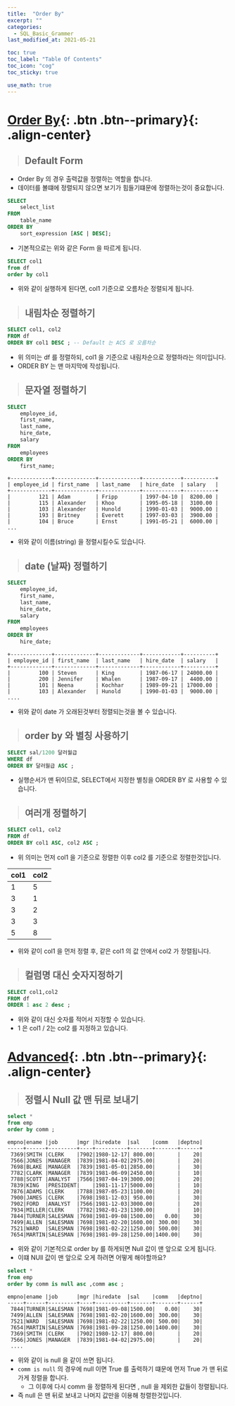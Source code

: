 ```yaml
---
title:  "Order By"
excerpt: ""
categories:
  - SQL_Basic_Grammer
last_modified_at: 2021-05-21

toc: true
toc_label: "Table Of Contents"
toc_icon: "cog"
toc_sticky: true

use_math: true 
---
```


# [Order By](#link){: .btn .btn--primary}{: .align-center}

> ## Default Form

- Order By 의 경우 출력값을 정렬하는 역할을 합니다. 
- 데이터를 볼떄에 정렬되지 않으면 보기가 힘들기떄문에 정렬하는것이 중요합니다.

```sql
SELECT 
    select_list
FROM
    table_name
ORDER BY 
    sort_expression [ASC | DESC];
```

- 기본적으로는 위와 같은 Form 을 따르게 됩니다.

```sql
SELECT col1 
from df 
order by col1 
```

- 위와 같이 실행하게 된다면, col1 기준으로 오름차순 정렬되게 됩니다.

> ## 내림차순 정렬하기

```sql
SELECT col1, col2 
FROM df 
ORDER BY col1 DESC ; -- Default 는 ACS 로 오름차순
```

- 위 의미는 df 를 정렬하되, col1 을 기준으로 내림차순으로 정렬하라는 의미입니다. 
- ORDER BY 는 맨 마지막에 작성됩니다.

> ## 문자열 정렬하기

```sql
SELECT
	employee_id,
	first_name,
	last_name,
	hire_date,
	salary
FROM
	employees
ORDER BY
	first_name;
```

```
+-------------+-------------+-------------+------------+----------+
| employee_id | first_name  | last_name   | hire_date  | salary   |
+-------------+-------------+-------------+------------+----------+
|         121 | Adam        | Fripp       | 1997-04-10 |  8200.00 |
|         115 | Alexander   | Khoo        | 1995-05-18 |  3100.00 |
|         103 | Alexander   | Hunold      | 1990-01-03 |  9000.00 |
|         193 | Britney     | Everett     | 1997-03-03 |  3900.00 |
|         104 | Bruce       | Ernst       | 1991-05-21 |  6000.00 |
...
```

- 위와 같이 이름(string) 을 정렬시킬수도 있습니다.

> ## date (날짜) 정렬하기

```sql
SELECT
	employee_id,
	first_name,
	last_name,
	hire_date,
	salary
FROM
	employees
ORDER BY
	hire_date;
```

```
+-------------+-------------+-------------+------------+----------+
| employee_id | first_name  | last_name   | hire_date  | salary   |
+-------------+-------------+-------------+------------+----------+
|         100 | Steven      | King        | 1987-06-17 | 24000.00 |
|         200 | Jennifer    | Whalen      | 1987-09-17 |  4400.00 |
|         101 | Neena       | Kochhar     | 1989-09-21 | 17000.00 |
|         103 | Alexander   | Hunold      | 1990-01-03 |  9000.00 |
....
```

- 위와 같이 date 가 오래된것부터 정렬되는것을 볼 수 있습니다.

> ## order by 와 별칭 사용하기

```sql
SELECT sal/1200 달러월급
WHERE df
ORDER BY 달러월급 ASC ;	
```

- 실행순서가 맨 뒤이므로, SELECT에서 지정한 별칭을 ORDER BY 로 사용할 수 있습니다.

> ## 여러개 정렬하기

```sql
SELECT col1, col2
FROM df
ORDER BY col1 ASC, col2 ASC ;
```

- 위 의미는 먼저 col1 을 기준으로 정렬한 이후 col2 를 기준으로 정렬한것입니다.

| col1 | col2 |
| ---- | ---- |
| 1    | 5    |
| 3    | 1    |
| 3    | 2    |
| 3    | 3    |
| 5    | 8    |

- 위와 같이 col1 을 먼저 정렬 후, 같은 col1 의 값 안에서 col2 가 정렬됩니다.

> ## 컬럼명 대신 숫자지정하기

```sql
SELECT col1,col2
FROM df
ORDER 1 asc 2 desc ; 
```

- 위와 같이 대신 숫자를 적어서 지정할 수 있습니다.
- 1 은 col1 / 2는 col2 를 지정하고 있습니다. 

# [Advanced](#link){: .btn .btn--primary}{: .align-center}

> ## 정렬시 Null 값 맨 뒤로 보내기 

```sql
select *
from emp
order by comm ; 
```

```
empno|ename |job      |mgr |hiredate  |sal    |comm   |deptno|
-----+------+---------+----+----------+-------+-------+------+
 7369|SMITH |CLERK    |7902|1980-12-17| 800.00|       |    20|
 7566|JONES |MANAGER  |7839|1981-04-02|2975.00|       |    20|
 7698|BLAKE |MANAGER  |7839|1981-05-01|2850.00|       |    30|
 7782|CLARK |MANAGER  |7839|1981-06-09|2450.00|       |    10|
 7788|SCOTT |ANALYST  |7566|1987-04-19|3000.00|       |    20|
 7839|KING  |PRESIDENT|    |1981-11-17|5000.00|       |    10|
 7876|ADAMS |CLERK    |7788|1987-05-23|1100.00|       |    20|
 7900|JAMES |CLERK    |7698|1981-12-03| 950.00|       |    30|
 7902|FORD  |ANALYST  |7566|1981-12-03|3000.00|       |    20|
 7934|MILLER|CLERK    |7782|1982-01-23|1300.00|       |    10|
 7844|TURNER|SALESMAN |7698|1981-09-08|1500.00|   0.00|    30|
 7499|ALLEN |SALESMAN |7698|1981-02-20|1600.00| 300.00|    30|
 7521|WARD  |SALESMAN |7698|1981-02-22|1250.00| 500.00|    30|
 7654|MARTIN|SALESMAN |7698|1981-09-28|1250.00|1400.00|    30|
```

- 위와 같이 기본적으로 order by 를 하게되면 Null 값이 맨 앞으로 오게 됩니다. 
- 이떄 NUll 값이 맨 앞으로 오게 하려면 어떻게 해야할까요?

```sql
select *
from emp 
order by comm is null asc ,comm asc ; 
```

```
empno|ename |job      |mgr |hiredate  |sal    |comm   |deptno|
-----+------+---------+----+----------+-------+-------+------+
 7844|TURNER|SALESMAN |7698|1981-09-08|1500.00|   0.00|    30|
 7499|ALLEN |SALESMAN |7698|1981-02-20|1600.00| 300.00|    30|
 7521|WARD  |SALESMAN |7698|1981-02-22|1250.00| 500.00|    30|
 7654|MARTIN|SALESMAN |7698|1981-09-28|1250.00|1400.00|    30|
 7369|SMITH |CLERK    |7902|1980-12-17| 800.00|       |    20|
 7566|JONES |MANAGER  |7839|1981-04-02|2975.00|       |    20|
 ....
```

- 위와 같이 is null 을 같이 쓰면 됩니다. 
- `comm is null` 의 경우에 null 이면 True 를 출력하기 떄문에 먼저 True 가 맨 뒤로 가게 정렬을 합니다.
  - 그 이후에 다시 comm 을 정렬하게 된다면 , null 을 제외한 값들이 정렬됩니다. 
- 즉 null 은 맨 뒤로 보내고 나머지 값만을 이용해 청렬한것입니다.

